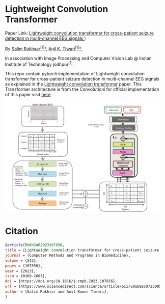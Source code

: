 # Lightweight Convolution Transformer
Paper Link: [Lightweight convolution transformer for cross-patient seizure detection in multi-channel EEG signals
](https://doi.org/10.1016/j.cmpb.2023.107856))

By [Salim Rukhsar<sup>[1]</sup><span>&#42;</span>](https://www.linkedin.com/in/salim-rukhsar-10845282/),
[Anil K. Tiwari<sup>[1]</sup><span>&#42;</span>](http://home.iitj.ac.in/~akt/),

In association with Image Processing and Computer Vision Lab @ Indian Institute of Technology jodhpur<sup>[1]</sup>.

This repo contain pytorch implementation of Lightweight convolution transformer for cross-patient seizure detection in multi-channel EEG signals as explained in the [Lightweight convolution transformer](https://doi.org/10.1016/j.cmpb.2023.107856) paper. This Transformer architecture is from the Convolutioni for official implementation of this paper visit [here](https://github.com/SHI-Labs/Compact-Transformers)
![](model.png)



# Citation
```bibtex
@article{RUKHSAR2023107856,
title = {Lightweight convolution transformer for cross-patient seizure detection in multi-channel EEG signals},
journal = {Computer Methods and Programs in Biomedicine},
volume = {242},
pages = {107856},
year = {2023},
issn = {0169-2607},
doi = {https://doi.org/10.1016/j.cmpb.2023.107856},
url = {https://www.sciencedirect.com/science/article/pii/S0169260723005229},
author = {Salim Rukhsar and Anil Kumar Tiwari},
}
```
